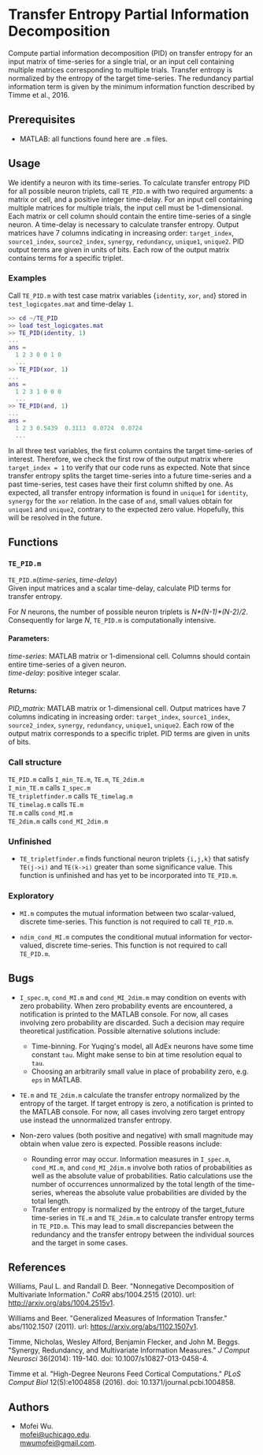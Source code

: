 # Transfer Entropy Partial Information Decomposition

Compute partial information decomposition (PID) on transfer entropy for an input matrix of time-series for a single trial, or an input cell containing multiple matrices corresponding to multiple trials. Transfer entropy is normalized by the entropy of the target time-series. The redundancy partial information term is given by the minimum information function described by Timme et al., 2016.

## Prerequisites

* MATLAB: all functions found here are `.m` files.

## Usage

We identify a neuron with its time-series. To calculate transfer entropy PID for all possible neuron triplets, call `TE_PID.m` with two required arguments: a matrix or cell, and a positive integer time-delay. For an input cell containing multiple matrices for multiple trials, the input cell must be 1-dimensional. Each matrix or cell column should contain the entire time-series of a single neuron. A time-delay is necessary to calculate transfer entropy. Output matrices have 7 columns indicating in increasing order: `target_index`, `source1_index`, `source2_index`, `synergy`, `redundancy`, `unique1`, `unique2`. PID output terms are given in units of bits. Each row of the output matrix contains terms for a specific triplet.

### Examples

Call `TE_PID.m` with test case matrix variables {`identity`, `xor`, `and`} stored in `test_logicgates.mat` and time-delay `1`.

```MATLAB
>> cd ~/TE_PID  
>> load test_logicgates.mat  
>> TE_PID(identity, 1)  
...  
ans =  
  1 2 3 0 0 1 0  
  ...  
>> TE_PID(xor, 1)  
...  
ans =  
  1 2 3 1 0 0 0  
  ...  
>> TE_PID(and, 1)  
...  
ans =  
  1 2 3 0.5439  0.3113  0.0724  0.0724  
  ...
```

In all three test variables, the first column contains the target time-series of interest. Therefore, we check the first row of the output matrix where `target_index = 1` to verify that our code runs as expected. Note that since transfer entropy splits the target time-series into a future time-series and a past time-series, test cases have their first column shifted by one. As expected, all transfer entropy information is found in `unique1` for `identity`, `synergy` for the `xor` relation. In the case of `and`, small values obtain for `unique1` and `unique2`, contrary to the expected zero value. Hopefully, this will be resolved in the future.

## Functions

### `TE_PID.m`

`TE_PID.m`(*time-series*, *time-delay*)  
Given input matrices and a scalar time-delay, calculate PID terms for transfer entropy.

For *N* neurons, the number of possible neuron triplets is *N\*(N-1)\*(N-2)/2*. Consequently for large *N*, `TE_PID.m` is computationally intensive.

#### Parameters:

*time-series*: MATLAB matrix or 1-dimensional cell. Columns should contain entire time-series of a given neuron.  
*time-delay*: positive integer scalar.

#### Returns:

*PID_matrix*: MATLAB matrix or 1-dimensional cell. Output matrices have 7 columns indicating in increasing order: `target_index`, `source1_index`, `source2_index`, `synergy`, `redundancy`, `unique1`, `unique2`. Each row of the output matrix corresponds to a specific triplet. PID terms are given in units of bits.

### Call structure

`TE_PID.m`            calls `I_min_TE.m`, `TE.m`, `TE_2dim.m`  
`I_min_TE.m`          calls `I_spec.m`  
`TE_tripletfinder.m`  calls `TE_timelag.m`  
`TE_timelag.m`        calls `TE.m`  
`TE.m`                calls `cond_MI.m`  
`TE_2dim.m`           calls `cond_MI_2dim.m`

### Unfinished

* `TE_tripletfinder.m` finds functional neuron triplets `{i,j,k}` that satisfy `TE(j->i)` and `TE(k->i)` greater than some significance value. This function is unfinished and has yet to be incorporated into `TE_PID.m`.

### Exploratory

* `MI.m` computes the mutual information between two scalar-valued, discrete time-series. This function is not required to call `TE_PID.m`.

* `ndim_cond_MI.m` computes the conditional mutual information for vector-valued, discrete time-series. This function is not required to call `TE_PID.m`.

## Bugs

* `I_spec.m`, `cond_MI.m` and `cond_MI_2dim.m` may condition on events with zero probability. When zero probability events are encountered, a notification is printed to the MATLAB console. For now, all cases involving zero probability are discarded. Such a decision may require theoretical justification. Possible alternative solutions include:
  * Time-binning. For Yuqing's model, all AdEx neurons have some time constant `tau`. Might make sense to bin at time resolution equal to `tau`.
  * Choosing an arbitrarily small value in place of probability zero, e.g. `eps` in MATLAB.

* `TE.m` and `TE_2dim.m` calculate the transfer entropy normalized by the entropy of the target. If target entropy is zero, a notification is printed to the MATLAB console. For now, all cases involving zero target entropy use instead the unnormalized transfer entropy.

* Non-zero values (both positive and negative) with small magnitude may obtain when value zero is expected. Possible reasons include:  
  * Rounding error may occur. Information measures in `I_spec.m`, `cond_MI.m`, and `cond_MI_2dim.m` involve both ratios of probabilities as well as the absolute value of probabilities. Ratio calculations use the number of occurrences unnormalized by the total length of the time-series, whereas the absolute value probabilities are divided by the total length.
  * Transfer entropy is normalized by the entropy of the target_future time-series in `TE.m` and `TE_2dim.m` to calculate transfer entropy terms in `TE_PID.m`. This may lead to small discrepancies between the redundancy and the transfer entropy between the individual sources and the target in some cases.

## References

Williams, Paul L. and Randall D. Beer. "Nonnegative Decomposition of Multivariate Information." *CoRR* abs/1004.2515 (2010). url: http://arxiv.org/abs/1004.2515v1.

Williams and Beer. "Generalized Measures of Information Transfer." abs/1102.1507 (2011). url: https://arxiv.org/abs/1102.1507v1.

Timme, Nicholas, Wesley Alford, Benjamin Flecker, and John M. Beggs. "Synergy, Redundancy, and Multivariate Information Measures." *J Comput Neurosci* 36(2014): 119-140. doi: 10.1007/s10827-013-0458-4.

Timme et al. "High-Degree Neurons Feed Cortical Computations." *PLoS Comput Biol* 12(5):e1004858 (2016). doi: 10.1371/journal.pcbi.1004858.

## Authors

* Mofei Wu.  
mofei@uchicago.edu.  
mwumofei@gmail.com.  

